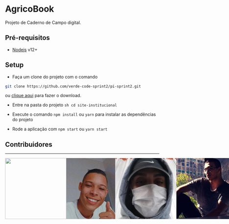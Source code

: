 # AgricoBook
Projeto de Caderno de Campo digital.

## Pré-requisitos

- [Nodejs](https://nodejs.org/pt-br/) v12+

## Setup


- Faça um clone do projeto com o comando
```sh
git clone https://github.com/verde-code-sprint2/pi-sprint2.git
```

ou [clique aqui](https://github.com/verde-code-sprint2/pi-sprint2/archive/refs/heads/main.zip) para fazer o download.

- Entre na pasta do projeto ```sh cd site-institucional```

- Execute o comando ```npm install``` ou ```yarn``` para instalar as dependências do projeto

- Rode a aplicação com ```npm start``` ou ```yarn start```


## Contribuidores 
___
<div style="display:flex;">
<img src="https://github.com/LucasTI79.png" width="200px" height="200">
<img src="./assets/pequeno.jpeg" width="200" height="200px">
<img src="./assets/rosario.jpg" width="200" height="200px">
<img src="./assets/gustavo.jpg" width="200px" height="200">
</div>